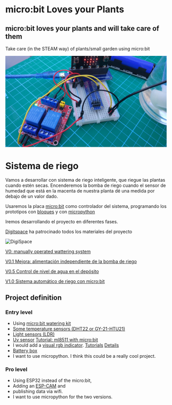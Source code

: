 # micro:bit Loves your Plants

## micro:bit loves your plants and will take care of them

Take care (in the STEAM way) of  plants/small garden using micro:bit 

![V0: manually operated](./images/V0.jpg)

# Sistema de riego

Vamos a desarrollar con sistema de riego inteligente, que riegue las plantas cuando estén secas. Encenderemos la bomba de riego cuando el sensor de humedad que está en la macenta de nuestra planta dé una medida por debajo de un valor dado.

Usaremos la placa [micro:bit](https://www.digitspace.com/products/micro-bit/official-boards-1/microbit-go-nrf51822-development-board-python-starter?5bf8797b7ae48ca3) como controlador del sistema, programando los prototipos con [bloques](https://makecode.microbit.org/) y con [micropython](https://python.microbit.org/v/2.0)

Iremos desarrollando el proyecto en diferentes fases.

[Digitspace](https://www.digitspace.com?5bf8797b7ae48ca3) ha patrocinado todos los materiales del proyecto

![DigiSpace](https://www.digitspace.com/image/cache/catalog/first%20page/logo-1x-180x40.png?5bf8797b7ae48ca3)

[V0: manually operated wattering system](./proyecto.md#v0-controlando-una-bomba-de-agua-con-un-rel%C3%A9-y-microbit)

[V0.1 Mejora: alimentación independiente de la bomba de riego](https://github.com/javacasm/microbitLovesPlants/blob/master/proyecto.md#alimentaci%C3%B3n-independiente-del-motor-v01)


[V0.5 Control de nivel de agua en el depósito](https://github.com/javacasm/microbitLovesPlants/blob/master/proyecto.md#control-del-nivel-de-agua-del-dep%C3%B3sito-v05)

[V1.0 Sistema automático de riego con micro:bit](https://github.com/javacasm/microbitLovesPlants/blob/master/proyecto.md#encendido-y-apagado-autom%C3%A1tico-v10)


## Project definition


### Entry level
* Using [micro:bit watering kit](https://www.digitspace.com/products/micro-bit/kit/microbit-kit-automatic-watering-pump-soil-humidity-detection-with-main-board?5bf8797b7ae48ca3)
* [Some temperature sensors (DHT22 or GY-21-HTU21)](https://www.digitspace.com/sensor-kit-with-45-sensors?5bf8797b7ae48ca3)
* [Light sensors (LDR)](https://www.digitspace.com/sensor-kit-with-45-sensors?5bf8797b7ae48ca3) 
* [Uv sensor](https://www.digitspace.com/ml8511-uv-light-detection-sensor-module-for-arduino?5bf8797b7ae48ca3) [Tutorial: ml8511 with micro:bit](http://www.microbitlearning.com/code/arduino/microbit-ml8511-sensor-example.php)
* I would add a [visual rgb indicator](https://www.digitspace.com/products/micro-bit/breakout/bbc-microbit-expansion-board-full-color-led-module-rgb-usb-charging-battery?5bf8797b7ae48ca3). [Tutorials](https://www.yahboom.net/study/LED_Circular) [Details](./RGBRing.md)
* [Battery box](https://www.digitspace.com/raspberry-pi-pwm-shield-18650?5bf8797b7ae48ca3)
* I want to use micropython.
I think this could be a really cool project.

### Pro level
* Using ESP32 instead of the micro:bit, 
* Adding an [ESP-CAM](https://www.digitspace.com/wifi-ble-module-esp32-serial-wifi-camera-esp32-cam?search=esp32&description=true&page=4?5bf8797b7ae48ca3) and 
* publishing data via wifi.  
* I want to use micropython for the two versions.

